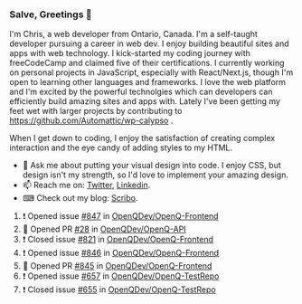 ### Salve, Greetings 👋

I'm Chris, a web developer from Ontario, Canada. I'm a self-taught developer pursuing a career in web dev. I enjoy building beautiful sites and apps with web technology.
I kick-started my coding journey with freeCodeCamp and claimed five of their certifications.  I currently working on personal projects in JavaScript, especially with React/Next.js, though I'm open to learning other languages and frameworks. I love the web platform and I'm excited by the powerful technolgies which can developers can efficiently build amazing sites and apps with. Lately I've been getting my feet wet with larger projects by contributing to https://github.com/Automattic/wp-calypso .

When I get down to coding, I enjoy the satisfaction of creating complex interaction and the eye candy of adding styles to my HTML. 

- 💬 Ask me about putting your visual design into code. I enjoy CSS, but design isn't my strength, so I'd love to implement your amazing design.
- 📫 Reach me on: [Twitter](https://twitter.com/Christo28120856), [Linkedin](https://www.linkedin.com/in/christopher-stevers-07b9a5204/).
- ⌨ Check out my blog: [Scribo](https://christopherstevers.cf).
<!--
**Christopher-Stevers/Christopher-Stevers** is a ✨ _special_ ✨ repository because its `README.md` (this file) appears on your GitHub profile.

Here are some ideas to get you started:

- 🔭 I’m currently working on ...
- 🌱 I’m currently learning ...
- 👯 I’m looking to collaborate on ...
- 🤔 I’m looking for help with ...
- 😄 Pronouns: ...
- ⚡ Fun fact: ...
-->

<!--START_SECTION:activity-->
1. ❗️ Opened issue [#847](https://github.com/OpenQDev/OpenQ-Frontend/issues/847) in [OpenQDev/OpenQ-Frontend](https://github.com/OpenQDev/OpenQ-Frontend)
2. 💪 Opened PR [#28](https://github.com/OpenQDev/OpenQ-API/pull/28) in [OpenQDev/OpenQ-API](https://github.com/OpenQDev/OpenQ-API)
3. ❗️ Closed issue [#821](https://github.com/OpenQDev/OpenQ-Frontend/issues/821) in [OpenQDev/OpenQ-Frontend](https://github.com/OpenQDev/OpenQ-Frontend)
4. ❗️ Opened issue [#846](https://github.com/OpenQDev/OpenQ-Frontend/issues/846) in [OpenQDev/OpenQ-Frontend](https://github.com/OpenQDev/OpenQ-Frontend)
5. 💪 Opened PR [#845](https://github.com/OpenQDev/OpenQ-Frontend/pull/845) in [OpenQDev/OpenQ-Frontend](https://github.com/OpenQDev/OpenQ-Frontend)
6. ❗️ Opened issue [#657](https://github.com/OpenQDev/OpenQ-TestRepo/issues/657) in [OpenQDev/OpenQ-TestRepo](https://github.com/OpenQDev/OpenQ-TestRepo)
7. ❗️ Closed issue [#655](https://github.com/OpenQDev/OpenQ-TestRepo/issues/655) in [OpenQDev/OpenQ-TestRepo](https://github.com/OpenQDev/OpenQ-TestRepo)
<!--END_SECTION:activity-->
